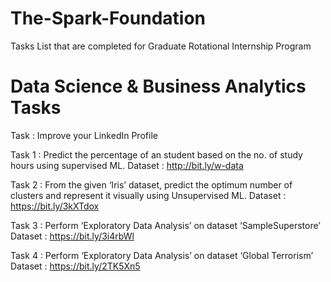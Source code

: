 # The-Spark-Foundation
 Tasks List that are completed for
 Graduate Rotational Internship Program

# Data Science & Business Analytics Tasks

Task : Improve your LinkedIn Profile

Task 1 : Predict the percentage of an student based on the no. of study hours using supervised ML.
          Dataset : http://bit.ly/w-data
         
Task 2 : From the given ‘Iris’ dataset, predict the optimum number of clusters and represent it visually using Unsupervised ML.
          Dataset : https://bit.ly/3kXTdox
          
Task 3 : Perform ‘Exploratory Data Analysis’ on dataset ‘SampleSuperstore’
          Dataset : https://bit.ly/3i4rbWl

Task 4 : Perform ‘Exploratory Data Analysis’ on dataset ‘Global Terrorism’
          Dataset : https://bit.ly/2TK5Xn5



          
